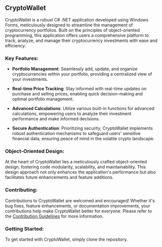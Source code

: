 ## CryptoWallet

CryptoWallet is a robust C# .NET application developed using Windows Forms, meticulously designed to streamline the management of cryptocurrency portfolios. Built on the principles of object-oriented programming, this application offers users a comprehensive platform to track, analyze, and manage their cryptocurrency investments with ease and efficiency.

### Key Features:

- **Portfolio Management**: Seamlessly add, update, and organize cryptocurrencies within your portfolio, providing a centralized view of your investments.
  
- **Real-time Price Tracking**: Stay informed with real-time updates on purchase and selling prices, enabling quick decision-making and optimal portfolio management.
  
- **Advanced Calculations**: Utilize various built-in functions for advanced calculations, empowering users to analyze their investment performance and make informed decisions.
  
- **Secure Authentication**: Prioritizing security, CryptoWallet implements robust authentication mechanisms to safeguard users' sensitive financial data, ensuring peace of mind in the volatile crypto landscape.

### Object-Oriented Design:

At the heart of CryptoWallet lies a meticulously crafted object-oriented design, fostering code modularity, scalability, and maintainability. This design approach not only enhances the application's performance but also facilitates future enhancements and feature additions.

### Contributing:

Contributions to CryptoWallet are welcomed and encouraged! Whether it's bug fixes, feature enhancements, or documentation improvements, your contributions help make CryptoWallet better for everyone. Please refer to the [Contribution Guidelines](CONTRIBUTING.md) for more information.

### Getting Started:

To get started with CryptoWallet, simply clone the repository.
